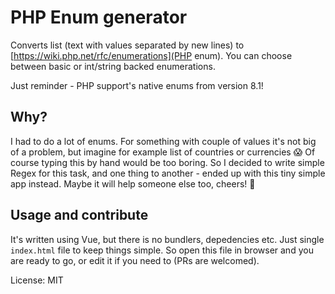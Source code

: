 # PHP Enum generator

Converts list (text with values separated by new lines) to [https://wiki.php.net/rfc/enumerations](PHP enum). You can choose between basic or int/string backed enumerations.

Just reminder - PHP support's native enums from version 8.1!

## Why?

I had to do a lot of enums. For something with couple of values it's not big of a problem, but imagine for example list of countries or currencies 😱 Of course typing this by hand would be too boring. So I decided to write simple Regex for this task, and one thing to another - ended up with this tiny simple app instead. Maybe it will help someone else too, cheers! 🥂

## Usage and contribute

It's written using Vue, but there is no bundlers, depedencies etc. Just single `index.html` file to keep things simple. 
So open this file in browser and you are ready to go, or edit it if you need to (PRs are welcomed). 



License: MIT